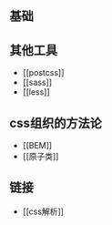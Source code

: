 
## 基础


## 其他工具
* [[postcss]]
* [[sass]]
* [[less]]


## css组织的方法论
* [[BEM]]
* [[原子类]]



## 链接
* [[css解析]]